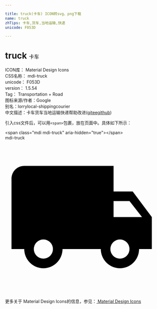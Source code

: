 ```yaml
---

title: truck(卡车) ICON转svg、png下载
name: truck
zhTips: 卡车,货车,当地运输,快递
unicode: F053D

---
```


# truck  <small style="font-size: 60%;font-weight: 100">卡车</small>


<div class="detail-page">
<p>
<span>
ICON库：
<span class="badge-secondary badge">Material Design Icons</span> 
</span>
<br/>
<span>
CSS名称：
<span class="badge-secondary badge">mdi-truck</span> 
</span>
<br/>
<span>
unicode：
<span class="badge-secondary badge">F053D</span> 
</span>
<br/>
<span>
version：
<span class="badge-secondary badge">1.5.54</span> 
</span>
<br/>
<span>Tag：
<span class="badge-light badge">Transportation + Road</span>
</span>
<br/>
<span>图标来源/作者：<span class="badge-light badge">Google</span></span> 
<br/>
<span>别名：<span class="badge-light badge">lorry</span><span class="badge-light badge">local-shipping</span><span class="badge-light badge">courier</span></span><br/><span class="zh-detail">中文描述：<span class="badge-primary badge">卡车</span><span class="badge-primary badge">货车</span><span class="badge-primary badge">当地运输</span><span class="badge-primary badge">快递</span><span class="help-link"><span>帮助改进</span>(<a href="https://gitee.com/liuwave/icon-helper/edit/master/json/material/truck.json" target="_blank" rel="noopener noreferrer">gitee</a><a href="https://github.com/liuwave/icon-helper/edit/master/json/material/truck.json" target="_blank" rel="noopener noreferrer">github</a></span>)</span><br/>
</p>
</div>
<div class="alert alert-dark">
  <i class="mdi mdi-truck mdi-48px"></i>
  <i class="mdi mdi-truck mdi-36px"></i>
  <i class="mdi mdi-truck mdi-24px"></i>
  <i class="mdi mdi-truck mdi-18px"></i>
</div>
<div>
  <p>引入css文件后，可以用<code>&lt;span&gt;</code>包裹，放在页面中。具体如下所示：    
  </p>
  <div class="alert alert-primary" style="font-size: 14px">
    &lt;span class="mdi mdi-truck" aria-hidden="true"&gt;&lt;/span&gt;
    <copy-btn content='<span class="mdi mdi-truck" aria-hidden="true"></span>'></copy-btn>
  </div>
  <div class="alert alert-secondary">
    <i class="mdi mdi-truck"
    style="font-size: 24px"
    aria-hidden="true"></i> mdi-truck
    <copy-btn content="mdi-truck" btn-title="复制图标名称"></copy-btn>
  </div>
</div>
<div id="svg" class="svg-wrap">
<svg xmlns="http://www.w3.org/2000/svg" viewBox="0 0 24 24"><path d="M18,18.5A1.5,1.5 0 0,1 16.5,17A1.5,1.5 0 0,1 18,15.5A1.5,1.5 0 0,1 19.5,17A1.5,1.5 0 0,1 18,18.5M19.5,9.5L21.46,12H17V9.5M6,18.5A1.5,1.5 0 0,1 4.5,17A1.5,1.5 0 0,1 6,15.5A1.5,1.5 0 0,1 7.5,17A1.5,1.5 0 0,1 6,18.5M20,8H17V4H3C1.89,4 1,4.89 1,6V17H3A3,3 0 0,0 6,20A3,3 0 0,0 9,17H15A3,3 0 0,0 18,20A3,3 0 0,0 21,17H23V12L20,8Z" /></svg>
</div>
<detail full-name='mdi-truck'></detail>
    
<div><p>更多关于 Material Design Icons的信息，参见：<a target="_blank" href="https://iconhelper.cn/material.html"> Material Design Icons</a>
</p></div>
